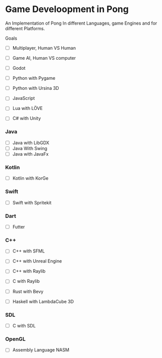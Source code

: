# Game Develoopment in Pong
An Implementation of Pong In different Languages, game Engines and for different Platforms.

Goals
- [ ] Multiplayer, Human VS Human
- [ ] Game AI, Human VS computer 






- [ ] Godot 
- [ ] Python with Pygame
- [ ] Python with Ursina 3D


- [ ] JavaScript 

- [ ] Lua with LÖVE

- [ ] C# with Unity

### Java

- [ ] Java with LibGDX
- [ ] Java With Swing
- [ ] Java with JavaFx

### Kotlin 
- [ ] Kotlin with KorGe

### Swift
- [ ] Swift with Spritekit

### Dart
- [ ] Futter


### C++
- [ ] C++ with SFML
- [ ] C++ with Unreal Engine
- [ ] C++ with Raylib




- [ ] C with Raylib 

- [ ] Rust with Bevy

- [ ] Haskell with LambdaCube 3D

### SDL
- [ ] C with SDL


### OpenGL


- [ ] Assembly Language NASM
